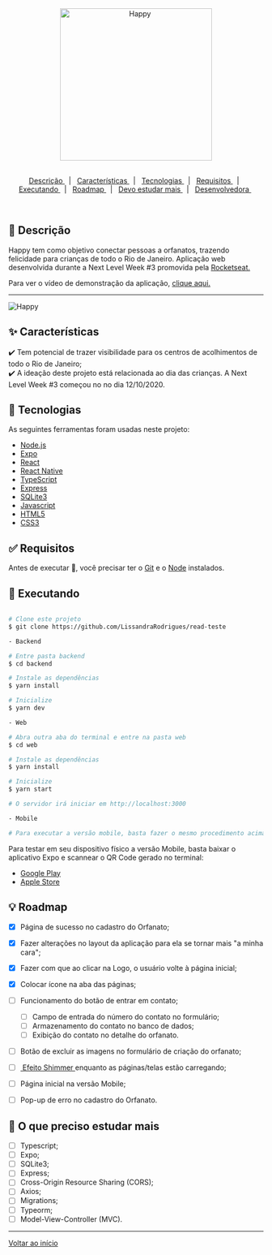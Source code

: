 <div align = "center" id = "top"> 
	
  <img width = "300" src = "https://github.com/LissandraRodrigues/happy_aplicacao_web/blob/main/logo.svg/" alt = "Happy" />

</div>

<br>

<p align = "center">
  <a href = "#descricao"> Descrição </a> &#xa0; | &#xa0; 
  <a href = "#caracteristicas"> Características </a> &#xa0; | &#xa0;
  <a href = "#tecnologias"> Tecnologias </a> &#xa0; | &#xa0;
  <a href = "#requisitos"> Requisitos </a> &#xa0; | &#xa0;
  <a href = "#executando"> Executando </a> &#xa0; | &#xa0;
  <a href = "#roadmap"> Roadmap </a> &#xa0; | &#xa0;
  <a href = "#estudar-mais"> Devo estudar mais </a> &#xa0; | &#xa0;
  <a href = "https://www.linkedin.com/in/luiza-lissandra/"> Desenvolvedora </a> &#xa0; 
</p>

<br>

<div id = "descricao"> 

## :dart: Descrição ##

<p align = "center">

 Happy tem como objetivo conectar pessoas a orfanatos, trazendo felicidade para crianças de todo o Rio de Janeiro. Aplicação web desenvolvida durante a Next Level Week #3 promovida pela <a href = "https://rocketseat.com.br/"> Rocketseat. </a>
 
</p>

<p> Para ver o vídeo de demonstração da aplicação, <a href = "https://www.youtube.com/watch?v=zUq-Ar__8-E&feature=youtu.be">clique aqui.</a>

<hr>

<img src = "https://github.com/LissandraRodrigues/happy_aplicacao/blob/main/happy-home.png" alt = "Happy" />

</div>

<div id = "caracteristicas"> 

## :sparkles: Características ##

:heavy_check_mark: Tem potencial de trazer visibilidade para os centros de acolhimentos de todo o Rio de Janeiro;\
:heavy_check_mark: A ideação deste projeto está relacionada ao dia das crianças. A Next Level Week #3 começou no no dia 12/10/2020.

</div>

<div id = "tecnologias">

## :rocket: Tecnologias ##

As seguintes ferramentas foram usadas neste projeto:

- [Node.js](https://nodejs.org/en/)
- [Expo](https://expo.io/)
- [React](https://pt-br.reactjs.org/)
- [React Native](https://reactnative.dev/)
- [TypeScript](https://www.typescriptlang.org/)
- [Express](https://expressjs.com/pt-br/)
- [SQLite3](https://www.sqlite.org/index.html)
- [Javascript](https://developer.mozilla.org/pt-BR/docs/Web/JavaScript)
- [HTML5](https://developer.mozilla.org/pt-BR/docs/Web/HTML/HTML5)
- [CSS3](https://developer.mozilla.org/pt-BR/docs/Web/CSS)

</div>

<div id = "requisitos"> 

## :white_check_mark: Requisitos ##

Antes de executar :checkered_flag:, você precisar ter o [Git](https://git-scm.com) e o [Node](https://nodejs.org/pt-br/) instalados.

</div>

<div id = "executando">

## :checkered_flag: Executando ##

```bash

# Clone este projeto
$ git clone https://github.com/LissandraRodrigues/read-teste

- Backend

# Entre pasta backend 
$ cd backend

# Instale as dependências
$ yarn install

# Inicialize 
$ yarn dev

- Web

# Abra outra aba do terminal e entre na pasta web
$ cd web

# Instale as dependências
$ yarn install

# Inicialize 
$ yarn start

# O servidor irá iniciar em http://localhost:3000

- Mobile

# Para executar a versão mobile, basta fazer o mesmo procedimento acima da versão web, trocando a palavra "web" por "mobile".
```

Para testar em seu dispositivo físico a versão Mobile, basta baixar o aplicativo Expo e scannear o QR Code gerado no terminal:

- <a href = "https://play.google.com/store/apps/details?id=host.exp.exponent&hl=pt_BR" > Google Play </a>
- <a href = "https://apps.apple.com/br/app/expo-client/id982107779"> Apple Store </a>

</div>

<div id = "roadmap"> 

## :bulb: Roadmap ##

- [X] Página de sucesso no cadastro do Orfanato;

- [X] Fazer alterações no layout da aplicação para ela se tornar mais "a minha cara";

- [X] Fazer com que ao clicar na Logo, o usuário volte à página inicial;

- [X] Colocar ícone na aba das páginas;

- [ ] Funcionamento do botão de entrar em contato;
	- [ ] Campo de entrada do número do contato no formulário;
	- [ ] Armazenamento do contato no banco de dados; 
	- [ ] Exibição do contato no detalhe do orfanato.
	
- [ ] Botão de excluir as imagens no formulário de criação do orfanato;

- [ ] <a href = "https://blog.rocketseat.com.br/react-native-shimmer/"> Efeito Shimmer </a> enquanto as páginas/telas estão carregando;

- [ ] Página inicial na versão Mobile;

- [ ] Pop-up de erro no cadastro do Orfanato. 

</div>

<div id = "estudar-mais"> 

## :running: O que preciso estudar mais ##

- [ ] Typescript;
- [ ] Expo;
- [ ] SQLite3;
- [ ] Express;
- [ ] Cross-Origin Resource Sharing (CORS);
- [ ] Axios;
- [ ] Migrations;
- [ ] Typeorm;
- [ ] Model-View-Controller (MVC). 

</div>

<hr>

<a href = "#top"> Voltar ao início </a>
